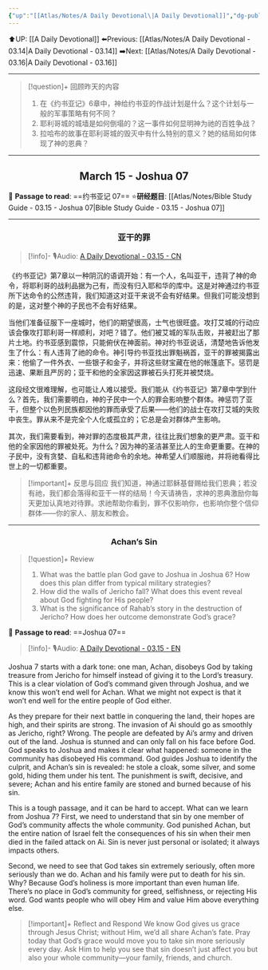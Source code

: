 ```yaml
---
{"up":"[[Atlas/Notes/A Daily Devotional\|A Daily Devotional]]","dg-publish":true,"permalink":"/atlas/notes/a-daily-devotional-03-15/","dgPassFrontmatter":true}
---
```


 ⬆️UP: [[A Daily Devotional]]
⬅️Previous: [[Atlas/Notes/A Daily Devotional - 03.14\|A Daily Devotional - 03.14]]
➡️Next: [[Atlas/Notes/A Daily Devotional - 03.16\|A Daily Devotional - 03.16]]

---

> [!question]+ 回顾昨天的内容
> 1. 在《约书亚记》6章中，神给约书亚的作战计划是什么？这个计划与一般的军事策略有何不同？
> 2. ⁠耶利哥城的城墙是如何倒塌的？这一事件如何显明神为祂的百姓争战？  
> 3. ⁠拉哈布的故事在耶利哥城的毁灭中有什么特别的意义？她的结局如何体现了神的恩典？ 


---
## <center>March 15 - Joshua 07</center>

📖 **Passage to read**: ==约书亚记 07==
⭐**研经题目**: [[Atlas/Notes/Bible Study Guide - 03.15 - Joshua 07\|Bible Study Guide - 03.15 - Joshua 07]]

---
### <center>亚干的罪</center>

> [!info]- 🎙️Audio: [A Daily Devotional - 03.15 - CN]()

《约书亚记》第7章以一种阴沉的语调开始：有一个人，名叫亚干，违背了神的命令，将耶利哥的战利品据为己有，而没有归入耶和华的库中。这是对神通过约书亚所下达命令的公然违背，我们知道这对亚干来说不会有好结果。但我们可能没想到的是，这对整个神的子民也不会有好结果。

当他们准备征服下一座城时，他们的期望很高，士气也很旺盛。攻打艾城的行动应该会像攻打耶利哥一样顺利，对吧？错了。他们被艾城的军队击败，并被赶出了那片土地。约书亚感到震惊，只能俯伏在神面前。神对约书亚说话，清楚地告诉他发生了什么：有人违背了祂的命令。神引导约书亚找出罪魁祸首，亚干的罪被揭露出来：他偷了一件外衣、一些银子和金子，并将这些财宝藏在他的帐篷底下。惩罚是迅速、果断且严厉的；亚干和他的全家因这罪被石头打死并被焚烧。

这段经文很难理解，也可能让人难以接受。我们能从《约书亚记》第7章中学到什么？首先，我们需要明白，神的子民中一个人的罪会影响整个群体。神惩罚了亚干，但整个以色列民族都因他的罪而承受了后果——他们的战士在攻打艾城的失败中丧生。罪从来不是完全个人化或孤立的；它总是会对群体产生影响。

其次，我们需要看到，神对罪的态度极其严肃，往往比我们想象的更严肃。亚干和他的全家因他的罪被处死。为什么？因为神的圣洁甚至比人的生命更重要。在神的子民中，没有贪婪、自私和违背祂命令的余地。神希望人们顺服祂，并将祂看得比世上的一切都重要。

> [!important]+ 反思与回应
我们知道，神通过耶稣基督赐给我们恩典；若没有祂，我们都会落得和亚干一样的结局！今天请祷告，求神的恩典激励你每天更加认真地对待罪。求祂帮助你看到，罪不仅影响你，也影响你整个信仰群体——你的家人、朋友和教会。



---
### <center>Achan’s Sin</center>

> [!question]+ Review
> 1. ⁠What was the battle plan God gave to Joshua in Joshua 6? How does this plan differ from typical military strategies?  
> 2. ⁠How did the walls of Jericho fall? What does this event reveal about God fighting for His people?  
> 3. ⁠What is the significance of Rahab’s story in the destruction of Jericho? How does her outcome demonstrate God’s grace?

📖 **Passage to read**: ==Joshua 07==

> [!info]- 🎙️Audio: [A Daily Devotional - 03.15 - EN]()  


Joshua 7 starts with a dark tone: one man, Achan, disobeys God by taking treasure from Jericho for himself instead of giving it to the Lord’s treasury. This is a clear violation of God’s command given through Joshua, and we know this won’t end well for Achan. What we might not expect is that it won’t end well for the entire people of God either.

As they prepare for their next battle in conquering the land, their hopes are high, and their spirits are strong. The invasion of Ai should go as smoothly as Jericho, right? Wrong. The people are defeated by Ai’s army and driven out of the land. Joshua is stunned and can only fall on his face before God. God speaks to Joshua and makes it clear what happened: someone in the community has disobeyed His command. God guides Joshua to identify the culprit, and Achan’s sin is revealed: he stole a cloak, some silver, and some gold, hiding them under his tent. The punishment is swift, decisive, and severe; Achan and his entire family are stoned and burned because of his sin.

This is a tough passage, and it can be hard to accept. What can we learn from Joshua 7? First, we need to understand that sin by one member of God’s community affects the whole community. God punished Achan, but the entire nation of Israel felt the consequences of his sin when their men died in the failed attack on Ai. Sin is never just personal or isolated; it always impacts others.

Second, we need to see that God takes sin extremely seriously, often more seriously than we do. Achan and his family were put to death for his sin. Why? Because God’s holiness is more important than even human life. There’s no place in God’s community for greed, selfishness, or rejecting His word. God wants people who will obey Him and value Him above everything else.

> [!important]+ Reflect and Respond
We know God gives us grace through Jesus Christ; without Him, we’d all share Achan’s fate. Pray today that God’s grace would move you to take sin more seriously every day. Ask Him to help you see that sin doesn’t just affect you but also your whole community—your family, friends, and church.
































